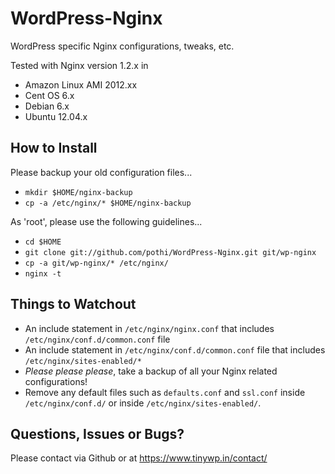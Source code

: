 WordPress-Nginx
===============

WordPress specific Nginx configurations, tweaks, etc.

Tested with Nginx version 1.2.x in
+ Amazon Linux AMI 2012.xx
+ Cent OS 6.x
+ Debian 6.x
+ Ubuntu 12.04.x

How to Install
--------------

Please backup your old configuration files...

+ `mkdir $HOME/nginx-backup`
+ `cp -a /etc/nginx/* $HOME/nginx-backup`

As 'root', please use the following guidelines...
+ `cd $HOME`
+ `git clone git://github.com/pothi/WordPress-Nginx.git git/wp-nginx`
+ `cp -a git/wp-nginx/* /etc/nginx/`
+ `nginx -t`

Things to Watchout
------------------

+ An include statement in `/etc/nginx/nginx.conf` that includes `/etc/nginx/conf.d/common.conf` file
+ An include statement in `/etc/nginx/conf.d/common.conf` file that includes `/etc/nginx/sites-enabled/*`
+ *Please please please*, take a backup of all your Nginx related configurations!
+ Remove any default files such as `defaults.conf` and `ssl.conf` inside `/etc/nginx/conf.d/` or inside `/etc/nginx/sites-enabled/`.

Questions, Issues or Bugs?
--------------------------

Please contact via Github or at https://www.tinywp.in/contact/
